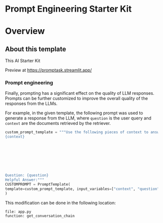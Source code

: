 

Prompt Engineering Starter Kit
======================

# Overview
## About this template
This AI Starter Kit 

Preview at https://promptask.streamlit.app/

### Prompt engineering




Finally, prompting has a significant effect on the quality of LLM responses. Prompts can be further customized to improve the overall quality of the responses from the LLMs. 

For example, in the given template, the following prompt was used to generate a response from the LLM, where ```question``` is the user query and ```context``` are the documents retrieved by the retriever.
```python
custom_prompt_template = """Use the following pieces of context to answer the question at the end. If the answer to the question cannot be extracted from given CONTEXT than say I do not have information regarding this.
{context}








Question: {question}
Helpful Answer:"""
CUSTOMPROMPT = PromptTemplate(
template=custom_prompt_template, input_variables=["context", "question"]
)
```


This modification can be done in the following location:
```
file: app.py
function: get_conversation_chain
```




